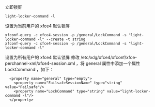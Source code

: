 
立即锁屏
```
light-locker-command -l
```

设置为当前用户的 xfce4 默认锁屏
```
xfconf-query -c xfce4-session -p /general/LockCommand -s "light-locker-command -l" --create -t string
xfconf-query -c xfce4-session -p /general/LockCommand -s "light-locker-command -l"
```

设置为所有用户的 xfce4 默认锁屏
修改 /etc/xdg/xfce4/xfconf/xfce-perchannel-xml/xfce4-session.xml ，将 general 属性中添加一个属性 LockCommand ，如下：
```
  <property name="general" type="empty">
    <property name="FailsafeSessionName" type="string" value="Failsafe"/>
    <property name="LockCommand" type="string" value="light-locker-command -l"/>
  </property>
```


